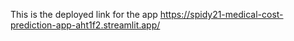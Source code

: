 This is the deployed link for the app https://spidy21-medical-cost-prediction-app-aht1f2.streamlit.app/
